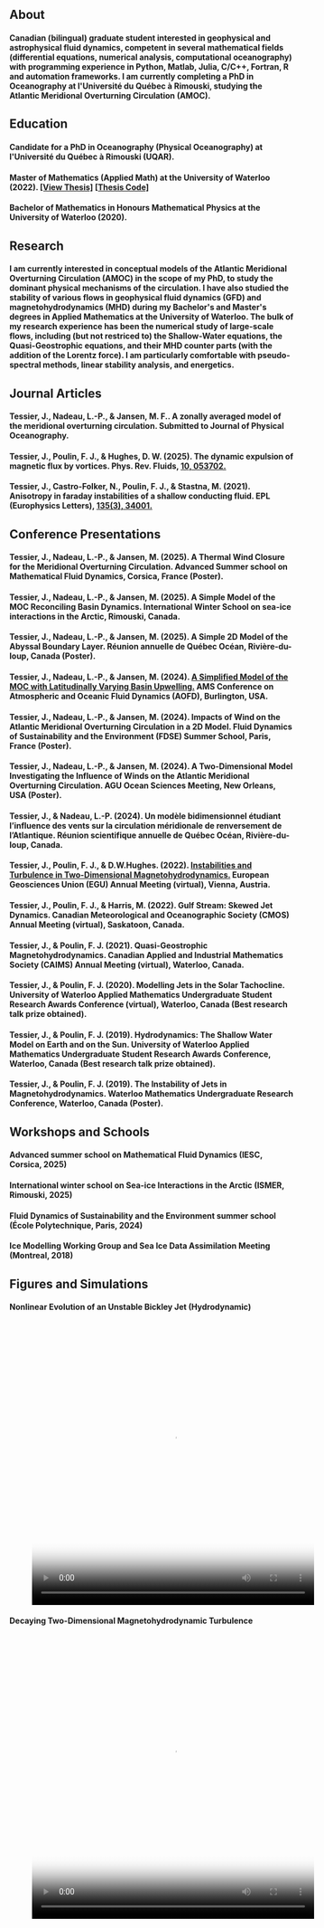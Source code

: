 ## About
#### Canadian (bilingual) graduate student interested in geophysical and astrophysical fluid dynamics, competent in several mathematical fields (differential equations, numerical analysis, computational oceanography) with programming experience in Python, Matlab, Julia, C/C++, Fortran, R and automation frameworks. I am currently completing a PhD in Oceanography at l'Université du Québec à Rimouski, studying the Atlantic Meridional Overturning Circulation (AMOC).

## Education

#### Candidate for a PhD in Oceanography (Physical Oceanography) at l'Université du Québec à Rimouski (UQAR).

#### Master of Mathematics (Applied Math) at the University of Waterloo (2022). [[View Thesis]](https://uwspace.uwaterloo.ca/handle/10012/18472) [[Thesis Code]](https://github.com/jonathan-tessier/qgmhd)

#### Bachelor of Mathematics in Honours Mathematical Physics at the University of Waterloo (2020).

## Research
#### I am currently interested in conceptual models of the Atlantic Meridional Overturning Circulation (AMOC) in the scope of my PhD, to study the dominant physical mechanisms of the circulation. I have also studied the stability of various flows in geophysical fluid dynamics (GFD) and magnetohydrodynamics (MHD) during my Bachelor's and Master's degrees in Applied Mathematics at the University of Waterloo. The bulk of my research experience has been the numerical study of large-scale flows, including (but not restriced to) the Shallow-Water equations, the Quasi-Geostrophic equations, and their MHD counter parts (with the addition of the Lorentz force). I am particularly comfortable with pseudo-spectral methods, linear stability analysis, and energetics.

## Journal Articles

#### Tessier, J., Nadeau, L.-P., & Jansen, M. F.. A zonally averaged model of the meridional overturning circulation. Submitted to Journal of Physical Oceanography.

#### Tessier, J., Poulin, F. J., & Hughes, D. W. (2025). The dynamic expulsion of magnetic flux by vortices. Phys. Rev. Fluids, [10, 053702.](https://doi.org/10.1103/PhysRevFluids.10.053702)

#### Tessier, J., Castro-Folker, N., Poulin, F. J., & Stastna, M. (2021). Anisotropy in faraday instabilities of a shallow conducting fluid. EPL (Europhysics Letters), [135(3), 34001.](https://iopscience.iop.org/article/10.1209/0295-5075/ac1779)

## Conference Presentations

#### Tessier, J., Nadeau, L.-P., & Jansen, M. (2025). A Thermal Wind Closure for the Meridional Overturning Circulation. Advanced Summer school on Mathematical Fluid Dynamics, Corsica, France (Poster).
#### Tessier, J., Nadeau, L.-P., & Jansen, M. (2025). A Simple Model of the MOC Reconciling Basin Dynamics. International Winter School on sea-ice interactions in the Arctic, Rimouski, Canada. 
#### Tessier, J., Nadeau, L.-P., & Jansen, M. (2025). A Simple 2D Model of the Abyssal Boundary Layer. Réunion annuelle de Québec Océan, Rivière-du-loup, Canada (Poster).
#### Tessier, J., Nadeau, L.-P., & Jansen, M. (2024). [A Simplified Model of the MOC with Latitudinally Varying Basin Upwelling.](https://ams.confex.com/ams/24Fluid22Middle/meetingapp.cgi/Paper/444109) AMS Conference on Atmospheric and Oceanic Fluid Dynamics (AOFD), Burlington, USA.
#### Tessier, J., Nadeau, L.-P., & Jansen, M. (2024). Impacts of Wind on the Atlantic Meridional Overturning Circulation in a 2D Model. Fluid Dynamics of Sustainability and the Environment (FDSE) Summer School, Paris, France (Poster).
#### Tessier, J., Nadeau, L.-P., & Jansen, M. (2024). A Two-Dimensional Model Investigating the Influence of Winds on the Atlantic Meridional Overturning Circulation. AGU Ocean Sciences Meeting, New Orleans, USA (Poster). 
#### Tessier, J., & Nadeau, L.-P. (2024). Un modèle bidimensionnel étudiant l’influence des vents sur la circulation méridionale de renversement de l’Atlantique. Réunion scientifique annuelle de Québec Océan, Rivière-du-loup, Canada. 
#### Tessier, J., Poulin, F. J., & D.W.Hughes. (2022). [Instabilities and Turbulence in Two-Dimensional Magnetohydrodynamics.](https://meetingorganizer.copernicus.org/EGU22/EGU22-3198.html) European Geosciences Union (EGU) Annual Meeting (virtual), Vienna, Austria.
#### Tessier, J., Poulin, F. J., & Harris, M. (2022). Gulf Stream: Skewed Jet Dynamics. Canadian Meteorological and Oceanographic Society (CMOS) Annual Meeting (virtual), Saskatoon, Canada.
#### Tessier, J., & Poulin, F. J. (2021). Quasi-Geostrophic Magnetohydrodynamics. Canadian Applied and Industrial Mathematics Society (CAIMS) Annual Meeting (virtual), Waterloo, Canada.
#### Tessier, J., & Poulin, F. J. (2020). Modelling Jets in the Solar Tachocline. University of Waterloo Applied Mathematics Undergraduate Student Research Awards Conference (virtual), Waterloo, Canada (Best research talk prize obtained).
#### Tessier, J., & Poulin, F. J. (2019). Hydrodynamics: The Shallow Water Model on Earth and on the Sun. University of Waterloo Applied Mathematics Undergraduate Student Research Awards Conference, Waterloo, Canada (Best research talk prize obtained).
#### Tessier, J., & Poulin, F. J. (2019). The Instability of Jets in Magnetohydrodynamics. Waterloo Mathematics Undergraduate Research Conference, Waterloo, Canada (Poster).

## Workshops and Schools

#### Advanced summer school on Mathematical Fluid Dynamics (IESC, Corsica, 2025)
#### International winter school on Sea-ice Interactions in the Arctic (ISMER, Rimouski, 2025)
#### Fluid Dynamics of Sustainability and the Environment summer school (École Polytechnique, Paris, 2024)
#### Ice Modelling Working Group and Sea Ice Data Assimilation Meeting (Montreal, 2018)

## Figures and Simulations
#### Nonlinear Evolution of an Unstable Bickley Jet (Hydrodynamic)

<!-- blank line -->
<figure class="video_container">
  <video width="500" height="500" controls="true" allowfullscreen="true" poster="assets/images/jet.png">
    <source src="assets/images/jet.mp4" type="video/mp4">
  </video>
</figure>
<!-- blank line -->

#### Decaying Two-Dimensional Magnetohydrodynamic Turbulence 

<!-- blank line -->
<figure class="video_container">
  <video width="500" height="500" controls="true" allowfullscreen="true" poster="assets/images/pv.jpg">
    <source src="assets/images/pv.mp4" type="video/mp4">
  </video>
</figure>
<!-- blank line -->

